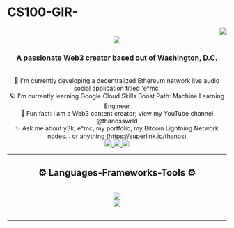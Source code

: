 # CS100-GIR-
<img align="right" src="https://visitor-badge.laobi.icu/badge?page_id=salesp07.salesp07" />

<h1 align="center">
    <img src="https://readme-typing-svg.herokuapp.com/?font=Righteous&size=35&center=true&vCenter=true&width=500&height=70&duration=4000&lines=Hello!+Welcome+to+Thanos+Wrld!;" />
</h1>

<h3 align="center">A passionate Web3 creator based out of Washington, D.C.</h3>

<br/>

<div align="center">
    🚀 I'm currently developing a decentralized Ethereum network live audio social application titled 'e^mc'
    <br/>
    🪐 I'm currently learning Google Cloud Skills Boost Path: Machine Learning Engineer
    <br/>
    💫 Fun fact: I am a Web3 content creator; view my YouTube channel @thanosswrld
    <br/>
    ✨ Ask me about y3k, e^mc, my portfolio, my Bitcoin Lightning Network nodes... or anything (https://superlink.io/thanos)
</div>

<div align="center">
    <a href="mailto:thane.douglass@bison.howard.edu">
        <img src="https://img.shields.io/badge/Gmail-333333?style=for-the-badge&logo=gmail&logoColor=red" />
    </a>
    <a href="https://www.linkedin.com/in/thanedouglass/" target="_blank"> 
        <img src="https://img.shields.io/badge/LinkedIn-0077B5?style=for-the-badge&logo=linkedin&logoColor=white" />
    </a>
    <a href="https://thanosdesigns.myportfolio.com/work" target="_blank">
        <img src="https://img.shields.io/badge/Portfolio-FF5722?style=for-the-badge&logo=todoist&logoColor=white" />
    </a>
</div>

<hr/>

<h2 align="center"> ⚙️ Languages-Frameworks-Tools ⚙️ </h2>
<br/> 
<div align="center">
    <a href="https://skillicons.dev">
        <img src="https://skillicons.dev/icons?i=figma,github,python,git,blender,discord,gcp,gmail,java" /><br> 
        <img src="https://skillicons.dev/icons?i=svg,bootstrap,raspberrypi,linux,pp,ps,ae,ai,wordpress,vscode" />
    </a>
</div>

<br/>
<hr/>


